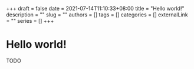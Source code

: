 +++ 
draft = false
date = 2021-07-14T11:10:33+08:00
title = "Hello world!"
description = ""
slug = ""
authors = []
tags = []
categories = []
externalLink = ""
series = []
+++

# Hello world!

TODO